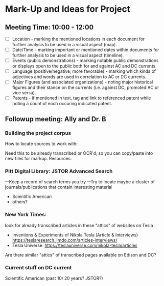 # Mark-Up and Ideas for Project
## Meeting Time: 10:00 - 12:00
- [ ] Location - marking the mentioned locations in each document for further analysis to be used in a visual aspect (map).
- [ ] Date/Time - marking important or mentioned dates within documents for further analysis to be used in a visual aspect (timeline).
- [ ] Events (public demonstrations) - marking notable public demonstrations or displays open to the public both for and against AC and DC currents.
- [ ] Language (positive/negative; more favorable) - marking which kinds of adjectives and words are used in correlation to AC or DC currents.
- [ ] Major Figures (and associated organizations) - noting major historical figures and their stance on the currents (i.e. against DC, promoted AC or vice versa).
- [ ] Patents - if mentioned in text, tag and link to referenced patent while noting a count of each occuring indicated patent.

## Followup meeting: Ally and Dr. B
### Building the project corpus
How to locate sources to work with:

Need this to be already transcribed or OCR'd, so you can copy/paste into new files for markup.
Resources: 

### Pitt Digital Library: JSTOR Advanced Search
--Keep a record of search terms you try
--Try to locate maybe a cluster of journals/publications that contain interesting material
* Scientific American
* others?

### New York Times:
look for already transcribed articles in these "attics" of websites on Tesla
* Inventions & Experiments of Nikola Tesla (Article & Interviews) https://teslaresearch.jimdo.com/articles-interviews/
* Tesla Universe: https://teslauniverse.com/nikola-tesla/articles

Are there similar "attics" of transcribed pages available on Edison and DC? 

### Current stuff on DC current 
Scientific American (past 10/ 20 years? JSTOR?)


